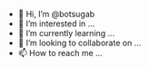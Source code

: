 - 👋 Hi, I’m @botsugab
- 👀 I’m interested in ...
- 🌱 I’m currently learning ...
- 💞️ I’m looking to collaborate on ...
- 📫 How to reach me ...

<!---
botsugab/botsugab is a ✨ special ✨ repository because its `README.md` (this file) appears on your GitHub profile.
You can click the Preview link to take a look at your changes.
--->
